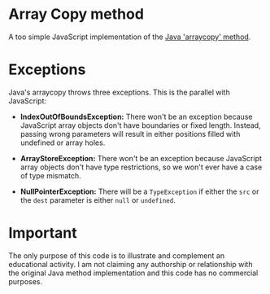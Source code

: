 # Array Copy method
A too simple JavaScript implementation of the [Java 'arraycopy' method](https://docs.oracle.com/javase/10/docs/api/java/lang/System.html#arraycopy(java.lang.Object,int,java.lang.Object,int,int)).

# Exceptions

Java's arraycopy throws three exceptions. This is the parallel with JavaScript:

- **IndexOutOfBoundsException:** There won't be an exception because JavaScript array objects don't have boundaries or fixed length. Instead, passing wrong parameters will result in either positions filled with undefined or array holes.

- **ArrayStoreException:** There won't be an exception because JavaScript array objects don't have type restrictions, so we won't ever have a case of type mismatch.

- **NullPointerException:** There will be a `TypeException` if either the `src` or the `dest` parameter is either `null` or `undefined`.

# Important

The only purpose of this code is to illustrate and complement an educational activity. I am not claiming any authorship or relationship with the original Java method implementation and this code has no commercial purposes.

